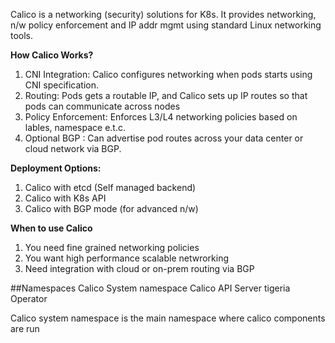 Calico is a networking (security) solutions for K8s. It provides networking, n/w policy enforcement and IP addr mgmt using standard Linux networking tools. 

**How Calico Works?**

1. CNI Integration: Calico configures networking when pods starts using CNI specification. 
2. Routing: Pods gets a routable IP, and Calico sets up IP routes so that pods can communicate across nodes
3. Policy Enforcement: Enforces L3/L4 networking policies based on lables, namespace e.t.c.
4. Optional BGP : Can advertise pod routes across your data center or cloud network via BGP.

**Deployment Options:**
1. Calico with etcd (Self managed backend)
2. Calico with K8s API
3. Calico with BGP mode (for advanced n/w)

**When to use Calico**
1. You need fine grained networking policies
2. You want high performance scalable netwrorking
3. Need integration with cloud or on-prem routing via BGP

##Namespaces
Calico System namespace 
Calico API Server
tigeria Operator

Calico system namespace is the main namespace where calico components are run 














